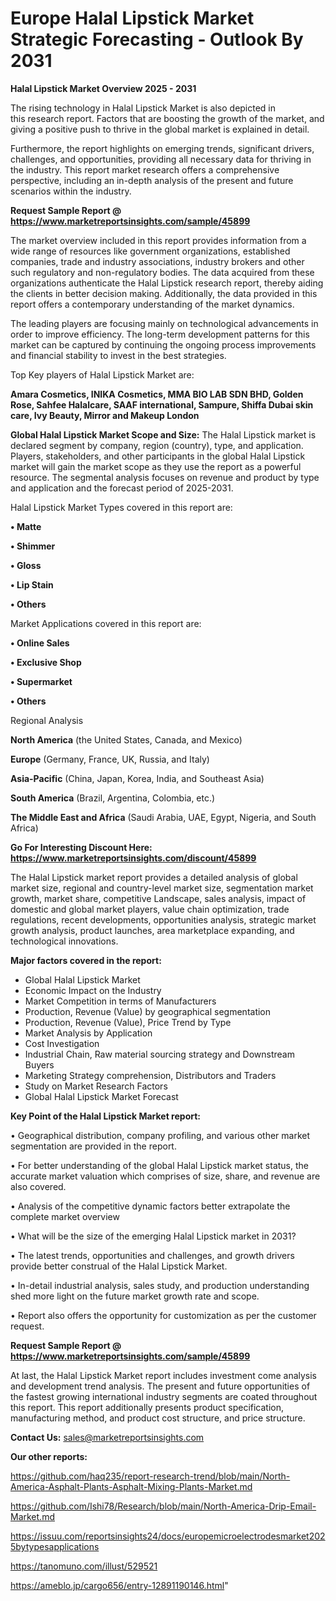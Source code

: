 # Europe Halal Lipstick Market Strategic Forecasting - Outlook By 2031

<Strong> Halal Lipstick Market Overview 2025 - 2031</strong>

The rising technology in Halal Lipstick Market is also depicted in this research report. Factors that are boosting the growth of the market, and giving a positive push to thrive in the global market is explained in detail.

Furthermore, the report highlights on emerging trends, significant drivers, challenges, and opportunities, providing all necessary data for thriving in the industry. This report market research offers a comprehensive perspective, including an in-depth analysis of the present and future scenarios within the industry.

<strong>Request Sample Report @ <a href=https://www.marketreportsinsights.com/sample/45899>https://www.marketreportsinsights.com/sample/45899</a></strong>

The market overview included in this report provides information from a wide range of resources like government organizations, established companies, trade and industry associations, industry brokers and other such regulatory and non-regulatory bodies. The data acquired from these organizations authenticate the Halal Lipstick research report, thereby aiding the clients in better decision making. Additionally, the data provided in this report offers a contemporary understanding of the market dynamics.

The leading players are focusing mainly on technological advancements in order to improve efficiency. The long-term development patterns for this market can be captured by continuing the ongoing process improvements and financial stability to invest in the best strategies.

Top Key players of Halal Lipstick Market are:

<strong>Amara Cosmetics, INIKA Cosmetics, MMA BIO LAB SDN BHD, Golden Rose, Sahfee Halalcare, SAAF international, Sampure, Shiffa Dubai skin care, Ivy Beauty, Mirror and Makeup London</strong>

<strong><b>Global Halal Lipstick Market Scope and Size:</b></strong>
The Halal Lipstick market is declared segment by company, region (country), type, and application. Players, stakeholders, and other participants in the global Halal Lipstick market will gain the market scope as they use the report as a powerful resource. The segmental analysis focuses on revenue and product by type and application and the forecast period of 2025-2031.

Halal Lipstick Market Types covered in this report are:

<strong>•  Matte

•  Shimmer

•  Gloss

•  Lip Stain

•  Others</strong>

Market Applications covered in this report are:

<strong>•  Online Sales

•  Exclusive Shop

•  Supermarket

•  Others</strong> 

Regional Analysis

<strong>North America</strong> (the United States, Canada, and Mexico)

<strong>Europe</strong> (Germany, France, UK, Russia, and Italy)

<strong>Asia-Pacific</strong> (China, Japan, Korea, India, and Southeast Asia)

<strong>South America</strong> (Brazil, Argentina, Colombia, etc.)

<strong>The Middle East and Africa</strong> (Saudi Arabia, UAE, Egypt, Nigeria, and South Africa)

<strong>Go For Interesting Discount Here: <a href=https://www.marketreportsinsights.com/discount/45899>https://www.marketreportsinsights.com/discount/45899</a></strong>

The Halal Lipstick market report provides a detailed analysis of global market size, regional and country-level market size, segmentation market growth, market share, competitive Landscape, sales analysis, impact of domestic and global market players, value chain optimization, trade regulations, recent developments, opportunities analysis, strategic market growth analysis, product launches, area marketplace expanding, and technological innovations.

<strong><b>Major factors covered in the report:</b></strong>
<ul>
  <li>Global Halal Lipstick Market </li>
  <li>Economic Impact on the Industry</li>
  <li>Market Competition in terms of Manufacturers</li>
  <li>Production, Revenue (Value) by geographical segmentation</li>
  <li>Production, Revenue (Value), Price Trend by Type</li>
  <li>Market Analysis by Application</li>
  <li>Cost Investigation</li>
  <li>Industrial Chain, Raw material sourcing strategy and Downstream Buyers</li>
  <li>Marketing Strategy comprehension, Distributors and Traders</li>
  <li>Study on Market Research Factors</li>
  <li>Global Halal Lipstick Market Forecast</li>
</ul>

<strong><b>Key Point of the Halal Lipstick Market report:</b></strong>

• Geographical distribution, company profiling, and various other market segmentation are provided in the report.

• For better understanding of the global Halal Lipstick market status, the accurate market valuation which comprises of size, share, and revenue are also covered.

• Analysis of the competitive dynamic factors better extrapolate the complete market overview

• What will be the size of the emerging Halal Lipstick market in 2031?

• The latest trends, opportunities and challenges, and growth drivers provide better construal of the Halal Lipstick Market.

• In-detail industrial analysis, sales study, and production understanding shed more light on the future market growth rate and scope.

• Report also offers the opportunity for customization as per the customer request.

<strong>Request Sample Report @ <a href=https://www.marketreportsinsights.com/sample/45899>https://www.marketreportsinsights.com/sample/45899</a></strong>

At last, the Halal Lipstick Market report includes investment come analysis and development trend analysis. The present and future opportunities of the fastest growing international industry segments are coated throughout this report. This report additionally presents product specification, manufacturing method, and product cost structure, and price structure.

<strong>Contact Us:</strong>
sales@marketreportsinsights.com

<strong>Our other reports:</strong>

<a href=https://github.com/haq235/report-research-trend/blob/main/North-America-Asphalt-Plants-Asphalt-Mixing-Plants-Market.md>https://github.com/haq235/report-research-trend/blob/main/North-America-Asphalt-Plants-Asphalt-Mixing-Plants-Market.md</a>

<a href=https://github.com/Ishi78/Research/blob/main/North-America-Drip-Email-Market.md>https://github.com/Ishi78/Research/blob/main/North-America-Drip-Email-Market.md</a>

<a href=https://issuu.com/reportsinsights24/docs/europemicroelectrodesmarket2025bytypesapplications>https://issuu.com/reportsinsights24/docs/europemicroelectrodesmarket2025bytypesapplications</a>

<a href=https://tanomuno.com/illust/529521>https://tanomuno.com/illust/529521</a>

<a href=https://ameblo.jp/cargo656/entry-12891190146.html>https://ameblo.jp/cargo656/entry-12891190146.html</a>"
